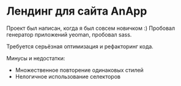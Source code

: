 # Лендинг для сайта AnApp

Проект был написан, когда я был совсем новичком :) Пробовал генератор приложений yeoman, пробовал sass.

Требуется серьёзная оптимизация и рефакторинг кода.

Минусы и недостатки:
- Множественное повторение одинаковых стилей
- Нелогичное использование селекторов
